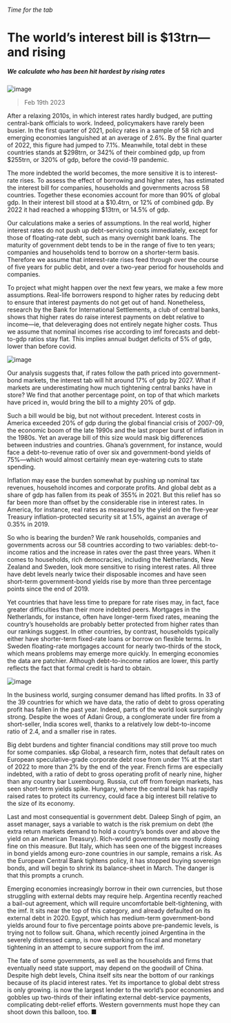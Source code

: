 ###### Time for the tab
# The world’s interest bill is $13trn—and rising 
##### We calculate who has been hit hardest by rising rates 
![image](images/20230225_FND001.jpg) 
> Feb 19th 2023 
After a relaxing 2010s, in which interest rates hardly budged,  are putting central-bank officials to work. Indeed, policymakers have rarely been busier. In the first quarter of 2021, policy rates in a sample of 58 rich and emerging economies languished at an average of 2.6%. By the final quarter of 2022, this figure had jumped to 7.1%. Meanwhile, total debt in these countries stands at $298trn, or 342% of their combined gdp, up from $255trn, or 320% of gdp, before the covid-19 pandemic.
The more indebted the world becomes, the more sensitive it is to interest-rate rises. To assess the effect of borrowing and higher rates, has estimated the interest bill for companies, households and governments across 58 countries. Together these economies account for more than 90% of global gdp. In  their interest bill stood at a $10.4trn, or 12% of combined gdp. By 2022 it had reached a whopping $13trn, or 14.5% of gdp.
Our calculations make a series of assumptions. In the real world, higher interest rates do not push up debt-servicing costs immediately, except for those of floating-rate debt, such as many overnight bank loans. The maturity of government debt tends to be in the range of five to ten years; companies and households tend to borrow on a shorter-term basis. Therefore we assume that interest-rate rises feed through over the course of five years for public debt, and over a two-year period for households and companies. 
To project what might happen over the next few years, we make a few more assumptions. Real-life borrowers respond to higher rates by reducing debt to ensure that interest payments do not get out of hand. Nonetheless, research by the Bank for International Settlements, a club of central banks, shows that higher rates do raise interest payments on debt relative to income—ie, that deleveraging does not entirely negate higher costs. Thus we assume that nominal incomes rise according to imf forecasts and debt-to-gdp ratios stay flat. This implies annual budget deficits of 5% of gdp, lower than before covid.
![image](images/20230225_FNC015.png) 

Our analysis suggests that, if rates follow the path priced into government-bond markets, the interest tab will hit around 17% of gdp by 2027. What if markets are underestimating how much tightening central banks have in store? We find that another percentage point, on top of that which markets have priced in, would bring the bill to a mighty 20% of gdp.
Such a bill would be big, but not without precedent. Interest costs in America exceeded 20% of gdp during the global financial crisis of 2007-09, the economic boom of the late 1990s and the last proper burst of inflation in the 1980s. Yet an average bill of this size would mask big differences between industries and countries. Ghana’s government, for instance, would face a debt-to-revenue ratio of over six and government-bond yields of 75%—which would almost certainly mean eye-watering cuts to state spending.
Inflation may ease the burden somewhat by pushing up nominal tax revenues, household incomes and corporate profits. And global debt as a share of gdp has fallen from its peak of 355% in 2021. But this relief has so far been more than offset by the considerable rise in interest rates. In America, for instance, real rates as measured by the yield on the five-year Treasury inflation-protected security sit at 1.5%, against an average of 0.35% in 2019.
So who is bearing the burden? We rank households, companies and governments across our 58 countries according to two variables: debt-to-income ratios and the increase in rates over the past three years. When it comes to households, rich democracies, including the Netherlands, New Zealand and Sweden, look more sensitive to rising interest rates. All three have debt levels nearly twice their disposable incomes and have seen short-term government-bond yields rise by more than three percentage points since the end of 2019. 
Yet countries that have less time to prepare for rate rises may, in fact, face greater difficulties than their more indebted peers. Mortgages in the Netherlands, for instance, often have longer-term fixed rates, meaning the country’s households are probably better protected from higher rates than our rankings suggest. In other countries, by contrast, households typically either have shorter-term fixed-rate loans or borrow on flexible terms. In Sweden floating-rate mortgages account for nearly two-thirds of the stock, which means problems may emerge more quickly. In emerging economies the data are patchier. Although debt-to-income ratios are lower, this partly reflects the fact that formal credit is hard to obtain. 
![image](images/20230225_FNC018.png) 

In the business world, surging consumer demand has lifted profits. In 33 of the 39 countries for which we have data, the ratio of debt to gross operating profit has fallen in the past year. Indeed, parts of the world look surprisingly strong. Despite the woes of Adani Group, a conglomerate under fire from a short-seller, India scores well, thanks to a relatively low debt-to-income ratio of 2.4, and a smaller rise in rates.
Big debt burdens and tighter financial conditions may still prove too much for some companies. s&amp;p Global, a research firm, notes that default rates on European speculative-grade corporate debt rose from under 1% at the start of 2022 to more than 2% by the end of the year. French firms are especially indebted, with a ratio of debt to gross operating profit of nearly nine, higher than any country bar Luxembourg. Russia, cut off from foreign markets, has seen short-term yields spike. Hungary, where the central bank has rapidly raised rates to protect its currency, could face a big interest bill relative to the size of its economy.
Last and most consequential is government debt. Daleep Singh of pgim, an asset manager, says a variable to watch is the risk premium on debt (the extra return markets demand to hold a country’s bonds over and above the yield on an American Treasury). Rich-world governments are mostly doing fine on this measure. But Italy, which has seen one of the biggest increases in bond yields among euro-zone countries in our sample, remains a risk. As the European Central Bank tightens policy, it has stopped buying sovereign bonds, and will begin to shrink its balance-sheet in March. The danger is that this prompts a crunch. 
Emerging economies increasingly borrow in their own currencies, but those struggling with external debts may require help. Argentina recently reached a bail-out agreement, which will require uncomfortable belt-tightening, with the imf. It sits near the top of this category, and already defaulted on its external debt in 2020. Egypt, which has medium-term government-bond yields around four to five percentage points above pre-pandemic levels, is trying not to follow suit. Ghana, which recently joined Argentina in the severely distressed camp, is now embarking on fiscal and monetary tightening in an attempt to secure support from the imf.
The fate of some governments, as well as the households and firms that eventually need state support, may depend on the goodwill of China. Despite high debt levels, China itself sits near the bottom of our rankings because of its placid interest rates. Yet its importance to global debt stress is only growing.  is now the largest lender to the world’s poor economies and gobbles up two-thirds of their inflating external debt-service payments, complicating debt-relief efforts. Western governments must hope they can shoot down this balloon, too. ■

